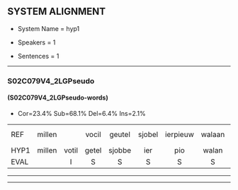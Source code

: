 
## SYSTEM ALIGNMENT

- System Name = hyp1

- Speakers = 1

- Sentences = 1

---

### S02C079V4_2LGPseudo

#### (S02C079V4_2LGPseudo-words)

- Cor=23.4%	Sub=68.1%	Del=6.4%	Ins=2.1%

|  |  |  |  |  |  |  |  |  |  |  |  |  |  |  |  |  |  |  |  |  |  |  |  |  |  |  |  |  |  |  |  |  |  |  |  |  |  |  |  |  |  |  |  |  |  |  |  |
|:--- |:---:|:---:|:---:|:---:|:---:|:---:|:---:|:---:|:---:|:---:|:---:|:---:|:---:|:---:|:---:|:---:|:---:|:---:|:---:|:---:|:---:|:---:|:---:|:---:|:---:|:---:|:---:|:---:|:---:|:---:|:---:|:---:|:---:|:---:|:---:|:---:|:---:|:---:|:---:|:---:|:---:|:---:|:---:|:---:|:---:|:---:|:---:|
| REF | millen |  | vocil | geutel | sjobel | ierpieuw | walaan | erke | haweel | saarweng | gevicht | eemde | bepoud | orstalk | veten | gefouw | * | vurpaand | nizung | fiewon | kneurem | vawaai | strellen*(strelen) | zwieten | foetbans | oonste | muider | grijnken | * | schielstaug | prilsood | * | vloender | milste | veurder | kloeien | * | ulen | orponk | schodig | * | ijpo | menuur | * | spreikje | hiffreeuw | wooien |
| HYP1 | millen | votil | getel | sjobbe | ier | pio | walan | erke | haweel | sarwen | gevicht | eemde | pepalt | ortstlk | veten |  | gefl | vurverpend | negun | feo | knuuren | vawei | strelen | zweten | voetband | oonste |  | muder | grenker | gielstalg | brilsoot | vlo | vlonder | milstan | verder | kloeien | u | ulen | orponk | schondig | i | jepo | menuur |  | sspreikje | hifreel | woien |
| EVAL |  | I | S | S | S | S | S |  |  | S |  |  | S | S |  | D | S | S | S | S | S | S | S | S | S |  | D | S | S | S | S | S | S | S | S |  | S |  |  | S | S | S |  | D | S | S | S |
---

---
